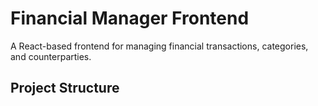 # Financial Manager Frontend

A React-based frontend for managing financial transactions, categories, and counterparties.

## Project Structure
